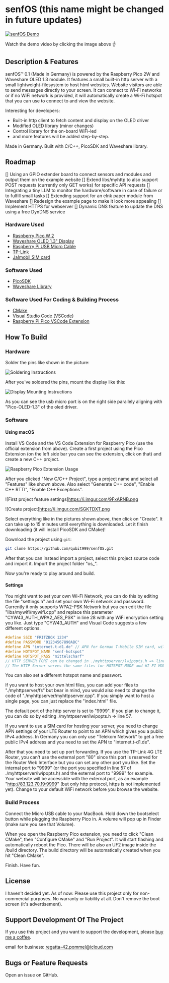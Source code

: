 # senfOS (this name might be changed in future updates)

<!-- Video Demo: https://www.youtube.com/watch?v=yMOm_irrVgQ -->
[![senfOS Demo](https://img.youtube.com/vi/yMOm_irrVgQ/maxresdefault.jpg)](https://www.youtube.com/watch?v=yMOm_irrVgQ)

Watch the demo video by clicking the image above ☝️

## Description & Features

senfOS™ 0.1 (Made in Germany) is powered by the Raspberry Pico 2W and Waveshare OLED 1.3 module. It features a small built-in http server with a small lightweight-filesystem to host html websites. Website visitors are able to send messages directly to your screen. It can connect to Wi-Fi networks or if no WiFi network is provided, it will automatically create a Wi-Fi hotspot that you can use to connect to and view the website. 

Interesting for developers: 
- Built-in http client to fetch content and display on the OLED driver
- Modified OLED library (minor changes)
- Control library for the on-board WiFi-led
- and more features will be added step-by-step.

Made in Germany. Built with C/C++, PicoSDK and Waveshare library.

## Roadmap

[] Using an GPIO extender board to connect sensors and modules and output them on the example website
[] Extend libs/myhttp to also support POST requests (currently only GET works) for specific API requests
[] Integrating a tiny LLM to monitor the hardware/software in case of failure or to fulfill small tasks
[] Extending support for an eInk paper module from Waveshare
[] Redesign the example page to make it look more appealing
[] Implement HTTPS for webserver
[] Dynamic DNS feature to update the DNS using a free DynDNS service

### Hardware Used
- [Raspberry Pico W 2](https://www.raspberrypi.com/products/raspberry-pi-pico-2/?variant=pico-2-w)
- [Waveshare OLED 1.3" Display](https://www.waveshare.com/pico-oled-1.3.htm)
- [Raspberry Pi USB Micro Cable](https://www.welectron.com/Offizielles-Raspberry-Pi-micro-USB-Kabel)
- [TP-Link](https://www.tp-link.com/de/home-networking/mifi/m7350/)
- [Ja!mobil SIM card](https://www.jamobil.de/)

### Software Used
- [PicoSDK](https://github.com/raspberrypi/pico-sdk)
- [Waveshare Library](https://github.com/waveshare/Pico_code)

### Software Used For Coding & Building Process
- [CMake](https://cmake.org/)
- [Visual Studio Code (VSCode)](https://code.visualstudio.com/download)
- [Raspberry Pi Pico VSCode Extension](https://marketplace.visualstudio.com/items?itemName=raspberry-pi.raspberry-pi-pico)

## How To Build

### Hardware

Solder the pins like shown in the picture:

![Soldering Instructions](https://i.imgur.com/nMtbgJg.png)

After you've soldered the pins, mount the display like this:

![Display Mounting Instructions](https://i.imgur.com/fwDtnKr.png)

As you can see the usb micro port is on the right side parallely aligning with "Pico-OLED-1.3" of the oled driver.

### Software

#### Using macOS

Install VS Code and the VS Code Extension for Raspberry Pico (use the official extension from above). Create a first project using the Pico Extension (on the left side bar you can see the extension, click on that) and create a new C++ project.

![Raspberry Pico Extension Usage](https://i.imgur.com/79uftAe.png)

After you clicked "New C/C++ Project", type a project name and select all "Features" like shown above. Also select "Generate C++ code", "Enable C++ RTTI", "Enable C++ Exceptions".

![First project feature settings]https://i.imgur.com/9FxARNB.png

![Create project]https://i.imgur.com/SGKTDXT.png

Select everything like in the pictures shown above, then click on "Create". It can take up to 15 minutes until everything is downloaded. Let it finish downloading (it will install PicoSDK and CMake)!

Download the project using `git`:
```bash
git clone https://github.com/qubit999/senfOS.git
```

After that you can instead import a project, select this project source code and import it. Import the project folder "os_".

Now you're ready to play around and build.

#### Settings

You might want to set your own Wi-Fi Network, you can do this by editing the file "settings.h" and set your own Wi-Fi network and password. Currently it only supports WPA2-PSK Network but you can edit the file "libs/mywifi/mywifi.cpp" and replace this parameter "CYW43_AUTH_WPA2_AES_PSK" in line 28 with any WiFi encryption setting you like. Just type "CYW43_AUTH" and Visual Code suggests a few different options.

```cpp settings.h
#define SSID "FRITZBOX 1234"
#define PASSWORD "01234567890ABC"
#define APN "internet.t-d1.de" // APN for German T-Mobile SIM card, will be implemented later
#define HOTSPOT_NAME "senf-hotspot"
#define HOTSPOT_PASS "mittelscharf"
// HTTP SERVER PORT can be changed in ./myhttpserver/lwipopts.h => line 57
// The HTTP Server serves the same files for HOTSPOT MODE and WI-FI MODE
```

You can also set a different hotspot name and passwort.

If you want to host your own html files, you can add your files to "./myhttpserver/fs" but bear in mind, you would also need to change the code of "./myhttpserver/myhttpserver.cpp". If you simply want to host a single page, you can just replace the "index.html" file.

The default port of the http server is set to "9999". If you plan to change it, you can do so by editing ./myhttpserver/lwipopts.h => line 57.

If you want to use a SIM card for hosting your server, you need to change APN settings of your LTE Router to point to an APN which gives you a public IPv4 address. In Germany you can only use "Telekom Network" to get a free public IPv4 address and you need to set the APN to "internet.t-d1.de". 

After that you need to set up port forwarding. If you use the TP-Link 4G LTE Router, you can't use the external port "80" since this port is reserved for the Router Web Interface but you can set any other port you like. Set the internal port to "9999" (or the port you specified in line 57 of ./myhttpserver/lwipopts.h) and the external port to "9999" for example. Your website will be accessible with the external port, as an example "http://83.123.70.19:9999" (but only http protocol, https is not implemented yet). Change to your default WiFi network before you browse the website.

### Build Process

Connect the Micro USB cable to your MacBook. Hold down the bootselect button while plugging the Raspberry Pico in. A volume will pop up in Finder (make sure you see that Volume).

When you open the Raspberry Pico extension, you need to click "Clean CMake", then "Configure CMake" and "Run Project". It will start flashing and automatically reboot the Pico. There will be also an UF2 image inside the /build directory. The build directory will be automatically created when you hit "Clean CMake".

Finish. Have fun.

## License

I haven't decided yet. As of now: Please use this project only for non-commercial purposes. No warranty or liability at all. Don't remove the boot screen (it's advertisement).

## Support Development Of The Project

If you use this project and you want to support the development, please [buy me a coffee](https://ko-fi.com/alexsla). 

email for business: regatta-42.pommel@icloud.com

## Bugs or Feature Requests

Open an issue on GitHub.
